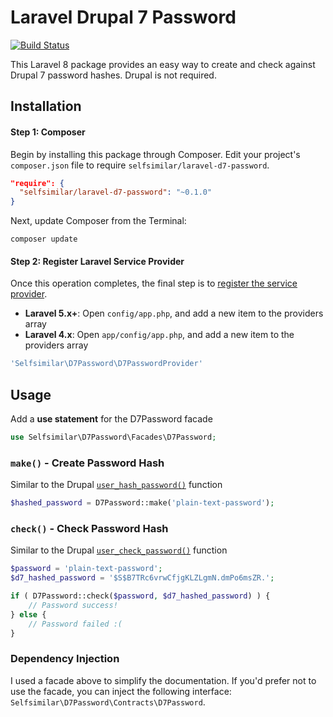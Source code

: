Laravel Drupal 7 Password
===================

[![Build Status](https://travis-ci.org/selfsimilar/laravel-d7-password.svg?branch=main)](https://travis-ci.org/selfsimilar/laravel-d7-password)

This Laravel 8 package provides an easy way to create and check against Drupal 7
password hashes. Drupal is not required.


Installation
------------

#### Step 1: Composer

Begin by installing this package through Composer. Edit your project's
`composer.json` file to require `selfsimilar/laravel-d7-password`.

```json
"require": {
  "selfsimilar/laravel-d7-password": "~0.1.0"
}
```

Next, update Composer from the Terminal:

```shell
composer update
```

#### Step 2: Register Laravel Service Provider

Once this operation completes, the final step is to
[register the service provider](https://laravel.com/docs/8.x/providers#registering-providers).

* **Laravel 5.x+**: Open `config/app.php`, and add a new item to the providers array
* **Laravel 4.x**: Open `app/config/app.php`, and add a new item to the providers array

```php
'Selfsimilar\D7Password\D7PasswordProvider'
```


Usage
-----

Add a **use statement** for the D7Password facade

```php
use Selfsimilar\D7Password\Facades\D7Password;
```

### `make()` - Create Password Hash

Similar to the Drupal
[`user_hash_password()`](https://api.drupal.org/api/drupal/includes%21password.inc/function/user_hash_password/7.x) function

```php
$hashed_password = D7Password::make('plain-text-password');
```

### `check()` - Check Password Hash

Similar to the Drupal
[`user_check_password()`](https://api.drupal.org/api/drupal/includes%21password.inc/function/user_check_password/7.x) function

```php
$password = 'plain-text-password';
$d7_hashed_password = '$S$B7TRc6vrwCfjgKLZLgmN.dmPo6msZR.';

if ( D7Password::check($password, $d7_hashed_password) ) {
    // Password success!
} else {
    // Password failed :(
}
```

### Dependency Injection

I used a facade above to simplify the documentation. If you'd prefer not to use
the facade, you can inject the following interface: `Selfsimilar\D7Password\Contracts\D7Password`.
